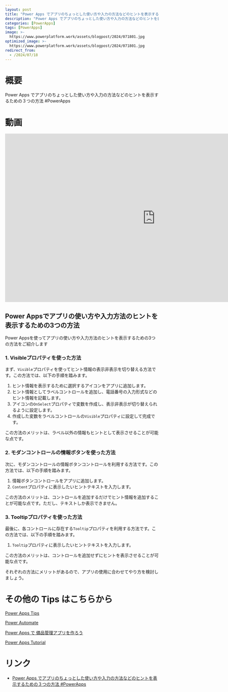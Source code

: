 ```yaml
---
layout: post
title: "Power Apps でアプリのちょっとした使い方や入力の方法などのヒントを表示するための３つの方法 #PowerApps"
description: "Power Apps でアプリのちょっとした使い方や入力の方法などのヒントを表示するための３つの方法 #PowerAppsを動画で分かりやすく解説"
categories: [PowerApps]
tags: [PowerApps]
image: >-
  https://www.powerplatform.work/assets/blogpost/2024/071801.jpg
optimized_image: >-
  https://www.powerplatform.work/assets/blogpost/2024/071801.jpg
redirect_from:
  - /2024/07/18
---
```



#  概要

Power Apps でアプリのちょっとした使い方や入力の方法などのヒントを表示するための３つの方法 #PowerApps


# 動画

<iframe width="983" height="553" src="https://www.youtube.com/embed/O90IfIIvpkg" title="YouTube video player" frameborder="0" allow="accelerometer; autoplay; clipboard-write; encrypted-media; gyroscope; picture-in-picture" allowfullscreen></iframe>


## Power Appsでアプリの使い方や入力方法のヒントを表示するための3つの方法

Power Appsを使ってアプリの使い方や入力方法のヒントを表示するための3つの方法をご紹介します

### 1. Visibleプロパティを使った方法

まず、`Visible`プロパティを使ってヒント情報の表示非表示を切り替える方法です。この方法では、以下の手順を踏みます。

1. ヒント情報を表示するために選択するアイコンをアプリに追加します。
2. ヒント情報としてラベルコントロールを追加し、電話番号の入力形式などのヒント情報を記載します。
3. アイコンの`OnSelect`プロパティで変数を作成し、表示非表示が切り替えられるように設定します。
4. 作成した変数をラベルコントロールの`Visible`プロパティに設定して完成です。

この方法のメリットは、ラベル以外の情報もヒントとして表示させることが可能な点です。

### 2. モダンコントロールの情報ボタンを使った方法

次に、モダンコントロールの情報ボタンコントロールを利用する方法です。この方法では、以下の手順を踏みます。

1. 情報ボタンコントロールをアプリに追加します。
2. `Content`プロパティに表示したいヒントテキストを入力します。

この方法のメリットは、コントロールを追加するだけでヒント情報を追加することが可能な点です。ただし、テキストしか表示できません。

### 3. Tooltipプロパティを使った方法

最後に、各コントロールに存在する`Tooltip`プロパティを利用する方法です。この方法では、以下の手順を踏みます。

1. `Tooltip`プロパティに表示したいヒントテキストを入力します。

この方法のメリットは、コントロールを追加せずにヒントを表示させることが可能な点です。

それぞれの方法にメリットがあるので、アプリの使用に合わせてやり方を検討しましょう。


# その他の Tips はこちらから

[Power Apps Tips](https://www.youtube.com/watch?v=VrAQf3JQ7yM&list=PLVhFi1fb3DqakSLVMn22DDcySXh9jtzi- )


[Power Automate](https://www.youtube.com/watch?v=-YnJYT0ASEM&list=PLVhFi1fb3Dqbzic6GieqnLFgD3aTj-eHA)


[Power Apps で 備品管理アプリを作ろう](https://www.youtube.com/playlist?list=PLVhFi1fb3DqZM3HKb8Hea6XEL96990Fyn)


[Power Apps Tutorial](https://www.youtube.com/playlist?list=PLVhFi1fb3DqalxpL974VvAJvV4iWoSbe_)


# リンク


- [Power Apps でアプリのちょっとした使い方や入力の方法などのヒントを表示するための３つの方法 #PowerApps](https://www.youtube.com/watch?v=O90IfIIvpkg)

